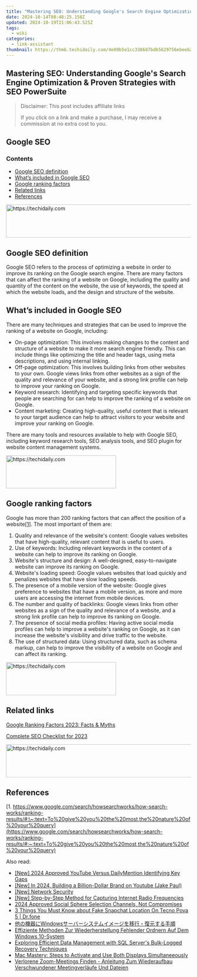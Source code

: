 ```yaml
---
title: "Mastering SEO: Understanding Google's Search Engine Optimization & Proven Strategies with SEO PowerSuite"
date: 2024-10-14T08:48:25.158Z
updated: 2024-10-19T21:06:43.525Z
tags:
  - wiki
categories:
  - link-assistant
thumbnail: https://thmb.techidaily.com/4e09b5e1cc338687bdb5629756ebeeb2fe654043864239ecb486e820200a0bb1.jpg
---
```


## Mastering SEO: Understanding Google's Search Engine Optimization & Proven Strategies with SEO PowerSuite

>  Disclaimer: This post includes affiliate links
>
>  If you click on a link and make a purchase, I may receive a commission at no extra cost to you.
>

## Google SEO

### Contents

* [Google SEO definition](https://tools.techidaily.com/link-assistant/products/)
* [What’s included in Google SEO](https://tools.techidaily.com/link-assistant/products/)
* [Google ranking factors](https://tools.techidaily.com/link-assistant/products/)
* [Related links](https://tools.techidaily.com/link-assistant/products/)
* [References](https://tools.techidaily.com/link-assistant/products/)

<!-- affiliate ads begin -->
<a href="https://zebaoaffiliateprogram.pxf.io/c/5597632/2137972/21526" target="_top" id="2137972">
  <img src="//a.impactradius-go.com/display-ad/21526-2137972" border="0" alt="https://techidaily.com" width="728" height="90"/>
</a>
<img height="0" width="0" src="https://zebaoaffiliateprogram.pxf.io/i/5597632/2137972/21526" style="position:absolute;visibility:hidden;" border="0" />
<!-- affiliate ads end -->

## Google SEO definition

Google SEO refers to the process of optimizing a website in order to improve its ranking on the Google search engine. There are many factors that can affect the ranking of a website on Google, including the quality and quantity of the content on the website, the use of keywords, the speed at which the website loads, and the design and structure of the website.

## What’s included in Google SEO

There are many techniques and strategies that can be used to improve the ranking of a website on Google, including:

* On-page optimization: This involves making changes to the content and structure of a website to make it more search engine friendly. This can include things like optimizing the title and header tags, using meta descriptions, and using internal linking.
* Off-page optimization: This involves building links from other websites to your own. Google views links from other websites as a sign of the quality and relevance of your website, and a strong link profile can help to improve your ranking on Google.
* Keyword research: Identifying and targeting specific keywords that people are searching for can help to improve the ranking of a website on Google.
* Content marketing: Creating high-quality, useful content that is relevant to your target audience can help to attract visitors to your website and improve your ranking on Google.

There are many tools and resources available to help with Google SEO, including keyword research tools, SEO analysis tools, and SEO plugin for website content management systems.

<!-- affiliate ads begin -->
<a href="https://aligracehair.sjv.io/c/5597632/1934254/19272" target="_top" id="1934254">
  <img src="//a.impactradius-go.com/display-ad/19272-1934254" border="0" alt="https://techidaily.com" width="300" height="90"/>
</a>
<img height="0" width="0" src="https://aligracehair.sjv.io/i/5597632/1934254/19272" style="position:absolute;visibility:hidden;" border="0" />
<!-- affiliate ads end -->

## Google ranking factors

Google has more than 200 ranking factors that can affect the position of a website[\[1\]](https://tools.techidaily.com/link-assistant/products/). The most important of them are:

1. Quality and relevance of the website's content: Google values websites that have high-quality, relevant content that is useful to users.
2. Use of keywords: Including relevant keywords in the content of a website can help to improve its ranking on Google.
3. Website's structure and design: A well-designed, easy-to-navigate website can improve its ranking on Google.
4. Website's loading speed: Google values websites that load quickly and penalizes websites that have slow loading speeds.
5. The presence of a mobile version of the website: Google gives preference to websites that have a mobile version, as more and more users are accessing the internet from mobile devices.
6. The number and quality of backlinks: Google views links from other websites as a sign of the quality and relevance of a website, and a strong link profile can help to improve its ranking on Google.
7. The presence of social media profiles: Having active social media profiles can help to improve a website's ranking on Google, as it can increase the website's visibility and drive traffic to the website.
8. The use of structured data: Using structured data, such as schema markup, can help to improve the visibility of a website on Google and can affect its ranking.

<!-- affiliate ads begin -->
<a href="https://aligracehair.sjv.io/c/5597632/1896527/19272" target="_top" id="1896527">
  <img src="//a.impactradius-go.com/display-ad/19272-1896527" border="0" alt="https://techidaily.com" width="300" height="90"/>
</a>
<img height="0" width="0" src="https://aligracehair.sjv.io/i/5597632/1896527/19272" style="position:absolute;visibility:hidden;" border="0" />
<!-- affiliate ads end -->

## Related links

[Google Ranking Factors 2023: Facts & Myths](https://tools.techidaily.com/link-assistant/products/)

[Complete SEO Checklist for 2023](https://tools.techidaily.com/link-assistant/products/)

<!-- affiliate ads begin -->
<a href="https://aligracehair.sjv.io/c/5597632/1918666/19272" target="_top" id="1918666">
  <img src="//a.impactradius-go.com/display-ad/19272-1918666" border="0" alt="https://techidaily.com" width="728" height="90"/>
</a>
<img height="0" width="0" src="https://aligracehair.sjv.io/i/5597632/1918666/19272" style="position:absolute;visibility:hidden;" border="0" />
<!-- affiliate ads end -->

## References

[1. https://www.google.com/search/howsearchworks/how-search-works/ranking-results/#:\~:text=To%20give%20you%20the%20most,the%20nature%20of%20your%20query](https://www.google.com/search/howsearchworks/how-search-works/ranking-results/#:~:text=To%20give%20you%20the%20most,the%20nature%20of%20your%20query)

<ins class="adsbygoogle"
     style="display:block"
     data-ad-format="autorelaxed"
     data-ad-client="ca-pub-7571918770474297"
     data-ad-slot="1223367746"></ins>

<ins class="adsbygoogle"
     style="display:block"
     data-ad-client="ca-pub-7571918770474297"
     data-ad-slot="8358498916"
     data-ad-format="auto"
     data-full-width-responsive="true"></ins>

<span class="atpl-alsoreadstyle">Also read:</span>
<div><ul>
<li><a href="https://youtube-tips.techidaily.com/024-approved-youtube-versus-dailymention-identifying-key-gaps/"><u>[New] 2024 Approved YouTube Versus DailyMention Identifying Key Gaps</u></a></li>
<li><a href="https://facebook-record-videos.techidaily.com/new-in-2024-building-a-billion-dollar-brand-on-youtube-jake-paul/"><u>[New] In 2024, Building a Billion-Dollar Brand on Youtube (Jake Paul)</u></a></li>
<li><a href="https://vimeo-videos.techidaily.com/new-network-security/"><u>[New] Network Security</u></a></li>
<li><a href="https://extra-approaches.techidaily.com/new-step-by-step-method-for-capturing-internet-radio-frequencies/"><u>[New] Step-by-Step Method for Capturing Internet Radio Frequencies</u></a></li>
<li><a href="https://youtube-sure.techidaily.com/approved-social-sphere-selection-channels-not-compromises/"><u>2024 Approved Social Sphere Selection Channels, Not Compromises</u></a></li>
<li><a href="https://location-social.techidaily.com/3-things-you-must-know-about-fake-snapchat-location-on-tecno-pova-5-drfone-by-drfone-virtual-android/"><u>3 Things You Must Know about Fake Snapchat Location On Tecno Pova 5 | Dr.fone</u></a></li>
<li><a href="https://win-extraordinary.techidaily.com/1728506104884-windows/"><u>他の機器にWindowsサーバーシステムイメージを移行・復元する手順</u></a></li>
<li><a href="https://win-extraordinary.techidaily.com/effiziente-methoden-zur-wiederherstellung-fehlender-ordnern-auf-dem-windows-10-system/"><u>Effiziente Methoden Zur Wiederherstellung Fehlender Ordnern Auf Dem Windows 10-System</u></a></li>
<li><a href="https://win-extraordinary.techidaily.com/exploring-efficient-data-management-with-sql-servers-bulk-logged-recovery-techniques/"><u>Exploring Efficient Data Management with SQL Server's Bulk-Logged Recovery Techniques</u></a></li>
<li><a href="https://techtrends.techidaily.com/mac-mastery-steps-to-activate-and-use-both-displays-simultaneeously/"><u>Mac Mastery: Steps to Activate and Use Both Displays Simultaneeously</u></a></li>
<li><a href="https://win-extraordinary.techidaily.com/verlorene-zoom-meetings-finden-anleitung-zum-wiederaufbau-verschwundener-meetingverlaufe-und-dateien/"><u>Verlorene Zoom-Meetings Finden - Anleitung Zum Wiederaufbau Verschwundener Meetingverläufe Und Dateien</u></a></li>
</ul></div>


